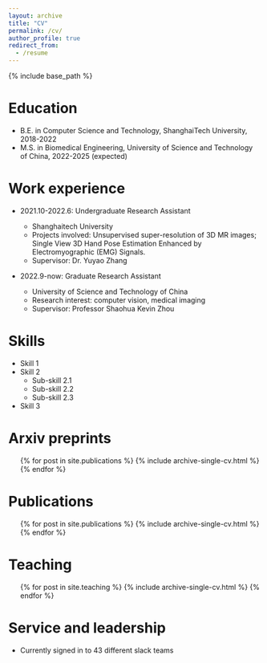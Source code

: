 ```yaml
---
layout: archive
title: "CV"
permalink: /cv/
author_profile: true
redirect_from:
  - /resume
---
```


{% include base_path %}

Education
======
* B.E. in Computer Science and Technology, ShanghaiTech University, 2018-2022
* M.S. in Biomedical Engineering, University of Science and Technology of China, 2022-2025 (expected)

Work experience
======
* 2021.10-2022.6: Undergraduate Research Assistant
  * Shanghaitech University
  * Projects involved: Unsupervised super-resolution of 3D MR images; Single View 3D Hand Pose Estimation Enhanced by Electromyographic (EMG) Signals.
  * Supervisor: Dr. Yuyao Zhang

* 2022.9-now: Graduate Research Assistant
  * University of Science and Technology of China
  * Research interest: computer vision, medical imaging
  * Supervisor: Professor Shaohua Kevin Zhou
  
Skills
======
* Skill 1
* Skill 2
  * Sub-skill 2.1
  * Sub-skill 2.2
  * Sub-skill 2.3
* Skill 3

Arxiv preprints
======
  <ul>{% for post in site.publications %}
    {% include archive-single-cv.html %}
  {% endfor %}</ul>
  

Publications
======
  <ul>{% for post in site.publications %}
    {% include archive-single-cv.html %}
  {% endfor %}</ul>
  

  
Teaching
======
  <ul>{% for post in site.teaching %}
    {% include archive-single-cv.html %}
  {% endfor %}</ul>
  
Service and leadership
======
* Currently signed in to 43 different slack teams
